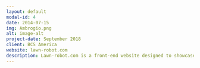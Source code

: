 ```yaml
---
layout: default
modal-id: 4
date: 2014-07-15
img: Ambrogio.png
alt: image-alt
project-date: September 2018
client: BCS America
website: lawn-robot.com
description: Lawn-robot.com is a front-end website designed to showcase the Ambrogio Robot for BCS America, located in Portland Oregon. The Ambrogio Robot is an automated robot designed to mow your lawn for you, the robot functions similar to a Roomba vacuum. This website was created using HTML/CSS/JavaScript, it was designed in order to showcase the robot. In the future I will be reworking the entire website in to a full stack website, the features I will be adding include online purchases and a dealer located. Please visit lawn-robot.com if you would like to view my work.
---
```

